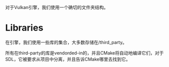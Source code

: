 对于Vulkan引擎，我们使用一个确切的文件夹结构。



# Libraries

在引擎，我们使用一些库的集合，大多数存储在/third_party。



所有在third-party的库是vendorded-in的，并且CMake将自动地编译它们，对于SDL，它被要求从项目中分离，并且告诉CMake哪里去找到它。



